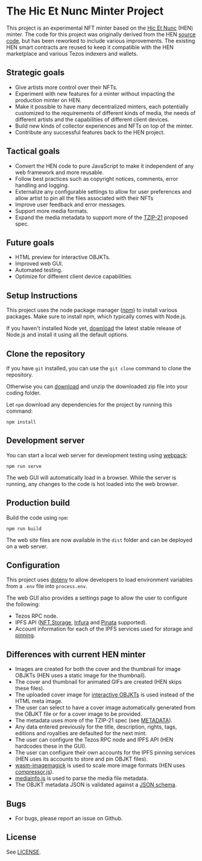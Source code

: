 # The Hic Et Nunc Minter Project

This project is an experimental NFT minter based on the [Hic Et Nunc](https://www.hicetnunc.xyz/) (HEN) minter. The code for this project was originally derived from the HEN [source code](https://github.com/hicetnunc2000/hicetnunc), but has been reworked to include various improvements. The existing HEN smart contracts are reused to keep it compatible with the HEN marketplace and various Tezos indexers and wallets.

## Strategic goals
* Give artists more control over their NFTs.
* Experiment with new features for a minter without impacting the production minter on HEN.
* Make it possible to have many decentralized minters, each potentially customized to the requirements of different kinds of media, the needs of different artists and the capabilities of different client devices.
* Build new kinds of collector experiences and NFTs on top of the minter.
* Contribute any successful features back to the HEN project.

## Tactical goals
* Convert the HEN code to pure JavaScript to make it independent of any web framework and more reusable.
* Follow best practices such as copyright notices, comments, error handling and logging.
* Externalize any configurable settings to allow for user preferences and allow artist to pin all the files associated with their NFTs
* Improve user feedback and error messages.
* Support more media formats.
* Expand the media metadata to support more of the [TZIP-21](https://tzip.tezosagora.org/proposal/tzip-21/) proposed spec.

## Future goals
* HTML preview for interactive OBJKTs.
* Improved web GUI.
* Automated testing.
* Optimize for different client device capabilities.


## Setup Instructions
This project uses the node package manager ([npm](https://www.npmjs.com/)) to install various packages. Make sure to install npm, which typically comes with Node.js.

If you haven't installed Node yet, [download](https://nodejs.org/) the latest stable release of Node.js and install it using all the default options.

## Clone the repository
If you have `git` installed, you can use the `git clone` command to clone the repository.

Otherwise you can [download](https://github.com/NoRulesJustFeels/hicetnunc-minter-project/archive/refs/heads/main.zip) and unzip the downloaded zip file into your coding folder.

Let `npm` download any dependencies for the project by running this command:
```
npm install
```

## Development server
You can start a local web server for development testing using [webpack](https://webpack.js.org/):
```
npm run serve
```
The web GUI will automatically load in a browser. While the server is running, any changes to the code is hot loaded into the web browser.

## Production build
Build the code using `npm`:
```
npm run build
```
The web site files are now available in the `dist` folder and can be deployed on a web server.

## Configuration
This project uses [dotenv](https://github.com/motdotla/dotenv) to allow developers to load environment variables from a `.env` file into `process.env`.

The web GUI also provides a settings page to allow the user to configure the following:
* Tezos RPC node.
* IPFS API ([NFT.Storage](https://nft.storage/), [Infura](https://infura.io/docs/ipfs) and [Pinata](https://www.pinata.cloud/) supported).
* Account information for each of the IPFS services used for storage and [pinning](https://github.com/hicetnunc2000/hicetnunc/wiki/IPFS-pinning).

## Differences with current HEN minter
* Images are created for both the cover and the thumbnail for image OBJKTs (HEN uses a static image for the thumbnail).
* The cover and thumbnail for animated GIFs are created (HEN skips these files).
* The uploaded cover image for [interactive OBJKTs](*https://github.com/hicetnunc2000/hicetnunc/wiki/Interactive-OBJKT) is used instead of the HTML meta image.
* The user can select to have a cover image automatically generated from the OBJKT file or for a cover image to be provided.
* The metadata uses more of the TZIP-21 spec (see [METADATA](METADATA.md)).
* Any data entered previously for the title, description, rights, tags, editions and royalties are defaulted for the next mint.
* The user can configure the Tezos RPC node and IPFS API (HEN hardcodes these in the GUI).
* The user can configure their own accounts for the IPFS pinning services (HEN uses its accounts to store and pin OBJKT files).
* [wasm-imagemagick](https://github.com/KnicKnic/WASM-ImageMagick) is used to scale more image formats (HEN uses [compressor.js](https://github.com/fengyuanchen/compressorjs)).
* [mediainfo.js](https://github.com/buzz/mediainfo.js) is used to parse the media file metadata.
* The OBJKT metadata JSON is validated against a [JSON schema](https://ajv.js.org/json-schema.html).

## Bugs
+ For bugs, please report an issue on Github. 
 
## License
See [LICENSE](LICENSE).
